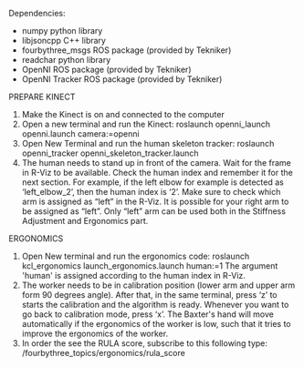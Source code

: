 Dependencies:
- numpy python library
- libjsoncpp C++ library
- fourbythree_msgs ROS package (provided by Tekniker)
- readchar python library
- OpenNI ROS package (provided by Tekniker)
- OpenNI Tracker ROS package (provided by Tekniker)

PREPARE KINECT
1. Make the Kinect is on and connected to the computer
2. Open a new terminal and run the Kinect:
roslaunch openni_launch openni.launch camera:=openni
3. Open New Terminal and run the human skeleton tracker:
roslaunch openni_tracker openni_skeleton_tracker.launch
4. The human needs to stand up in front of the camera. Wait for the frame in R-Viz to be available. Check the human index and remember it for the next section. For example, if the left elbow for example is detected as ‘left_elbow_2’, then the human index is ‘2’. Make sure to check which arm is assigned as “left” in the R-Viz. It is possible for your right arm to be assigned as “left”. Only “left” arm can be used both in the Stiffness Adjustment and Ergonomics part.

ERGONOMICS
1. Open New terminal and run the ergonomics code:
roslaunch kcl_ergonomics launch_ergonomics.launch human:=1
The argument 'human' is assigned according to the human index in R-Viz.
2. The worker needs to be in calibration position (lower arm and upper arm form 90 degrees angle). After that, in the same terminal, press ‘z’ to starts the calibration and the algorithm is ready. Whenever you want to go back to calibration mode, press ‘x’. The Baxter's hand will move automatically if the ergonomics of the worker is low, such that it tries to improve the ergonomics of the worker.
3. In order the see the RULA score, subscribe to this following type:
/fourbythree_topics/ergonomics/rula_score
